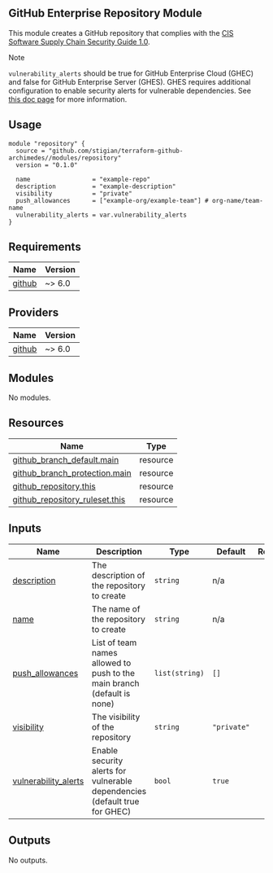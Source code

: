 ## GitHub Enterprise Repository Module

This module creates a GitHub repository that complies with the [CIS Software Supply Chain Security Guide 1.0](https://github.com/aquasecurity/chain-bench/blob/main/docs/CIS-Software-Supply-Chain-Security-Guide-v1.0.pdf).

> [!NOTE]
> `vulnerability_alerts` should be true for GitHub Enterprise Cloud (GHEC) and false for GitHub Enterprise Server (GHES). GHES requires additional configuration to enable security alerts for vulnerable dependencies. See [this doc page](https://docs.github.com/en/enterprise-server@3.13/admin/configuring-settings/configuring-github-connect/enabling-dependabot-for-your-enterprise) for more information.

## Usage

```hcl
module "repository" {
  source = "github.com/stigian/terraform-github-archimedes//modules/repository"
  version = "0.1.0"

  name                 = "example-repo"
  description          = "example-description"
  visibility           = "private"
  push_allowances      = ["example-org/example-team"] # org-name/team-name
  vulnerability_alerts = var.vulnerability_alerts
}
```




<!-- BEGIN_TF_DOCS -->
## Requirements

| Name | Version |
|------|---------|
| <a name="requirement_github"></a> [github](#requirement\_github) | ~> 6.0 |

## Providers

| Name | Version |
|------|---------|
| <a name="provider_github"></a> [github](#provider\_github) | ~> 6.0 |

## Modules

No modules.

## Resources

| Name | Type |
|------|------|
| [github_branch_default.main](https://registry.terraform.io/providers/integrations/github/latest/docs/resources/branch_default) | resource |
| [github_branch_protection.main](https://registry.terraform.io/providers/integrations/github/latest/docs/resources/branch_protection) | resource |
| [github_repository.this](https://registry.terraform.io/providers/integrations/github/latest/docs/resources/repository) | resource |
| [github_repository_ruleset.this](https://registry.terraform.io/providers/integrations/github/latest/docs/resources/repository_ruleset) | resource |

## Inputs

| Name | Description | Type | Default | Required |
|------|-------------|------|---------|:--------:|
| <a name="input_description"></a> [description](#input\_description) | The description of the repository to create | `string` | n/a | yes |
| <a name="input_name"></a> [name](#input\_name) | The name of the repository to create | `string` | n/a | yes |
| <a name="input_push_allowances"></a> [push\_allowances](#input\_push\_allowances) | List of team names allowed to push to the main branch (default is none) | `list(string)` | `[]` | no |
| <a name="input_visibility"></a> [visibility](#input\_visibility) | The visibility of the repository | `string` | `"private"` | no |
| <a name="input_vulnerability_alerts"></a> [vulnerability\_alerts](#input\_vulnerability\_alerts) | Enable security alerts for vulnerable dependencies (default true for GHEC) | `bool` | `true` | no |

## Outputs

No outputs.
<!-- END_TF_DOCS -->